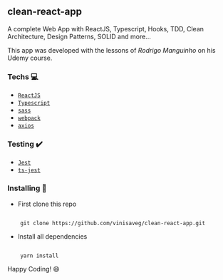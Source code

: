 ## clean-react-app

A complete Web App with ReactJS, Typescript, Hooks, TDD, Clean Architecture, Design Patterns, SOLID and more...

This app was developed with the lessons of *Rodrigo Manguinho* on his Udemy course.

### Techs :computer:

- [`ReactJS`](https://pt-br.reactjs.org)
- [`Typescript`](https://www.typescriptlang.org)
- [`sass`](https://sass-lang.com)
- [`webpack`](https://webpack.js.org)
- [`axios`](https://axios-http.com)

### Testing :heavy_check_mark:

- [`Jest`](https://jestjs.io)
- [`ts-jest`](https://kulshekhar.github.io/ts-jest/)

### Installing :construction_worker:

- First clone this repo

```

    git clone https://github.com/vinisaveg/clean-react-app.git

```

- Install all dependencies

```

    yarn install

```

Happy Coding! :smile:
